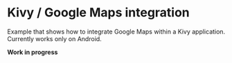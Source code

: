 Kivy / Google Maps integration
==============================

Example that shows how to integrate Google Maps within a Kivy application.
Currently works only on Android.

**Work in progress**
